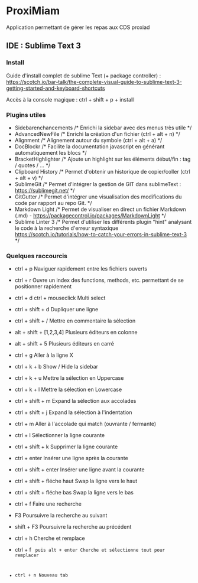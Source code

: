 # ProxiMiam
Application permettant de gérer les repas aux CDS proxiad


## IDE : Sublime Text 3

### Install

Guide d'install complet de sublime Text (+ package controller) : 
https://scotch.io/bar-talk/the-complete-visual-guide-to-sublime-text-3-getting-started-and-keyboard-shortcuts

Accès à la console magique : ctrl + shift + p + install

### Plugins utiles

 * Sidebarenchancements		/* Enrichi la sidebar avec des menus très utile */
 * AdvancedNewFile				/* Enrichi la création d'un fichier (ctrl + alt + n) */
 * Alignment  					/* Alignement autour du symbole (ctrl + alt + a) */
 * DocBlockr 					/* Facilite la documentation javascript en générant automatiquement les blocs */
 * BracketHighlighter			/* Ajoute un highlight sur les éléments début/fin : tag / quotes / ... */
 * Clipboard History			/* Permet d'obtenir un historique de copier/coller (ctrl + alt + v) */
 * SublimeGit					/* Permet d'intégrer la gestion de GIT dans sublimeText : https://sublimegit.net/ */
 * GitGutter					/* Permet d'intégrer une visualisation des modifications du code par rapport au repo Git. */
 * Markdown Light				/* Permet de visualiser en direct un fichier Markdown (.md) - https://packagecontrol.io/packages/MarkdownLight */
 * Sublime Linter 3			/* Permet d'utiliser les différents plugin "hint" analysant le code à la recherche d'erreur syntaxique https://scotch.io/tutorials/how-to-catch-your-errors-in-sublime-text-3 */

### Quelques raccourcis

 * ctrl + p 									Naviguer rapidement entre les fichiers ouverts 
 * ctrl + r 									Ouvre un index des functions, methods, etc. permettant de se positionner rapidement
 * ctrl + d 			ctrl + mouseclick		Multi select
 * ctrl + shift + d 							Dupliquer une ligne
 * ctrl + shift + /							Mettre en commentaire la sélection
 * alt + shift + [1,2,3,4] 					Plusieurs éditeurs en colonne
 * alt + shift + 5 							Plusieurs éditeurs en carré
 * ctrl + g 									Aller à la ligne X
 * ctrl + k + b 								Show / Hide la sidebar
 * ctrl + k + u 								Mettre la sélection en Uppercase
 * ctrl + k + l 								Mettre la sélection en Lowercase

 * ctrl + shift + m 							Expand la sélection aux accolades
 * ctrl + shift + j 							Expand la sélection à l'indentation
 * ctrl + m 									Aller à l'accolade qui match (ouvrante / fermante)

 * ctrl + l 									Sélectionner la ligne courante
 * ctrl + shift + k							Supprimer la ligne courante
 * ctrl + enter 								Insérer une ligne après la courante
 * ctrl + shift + enter 						Insérer une ligne avant la courante
 * ctrl + shift + fléche haut					Swap la ligne vers le haut
 * ctrl + shift + fléche bas					Swap la ligne vers le bas

 * ctrl + f 									Faire une recherche
 * F3											Poursuivre la recherche au suivant
 * shift + F3									Poursuivre la recherche au précédent
 * ctrl + h 									Cherche et remplace
 * ctrl + f  <code> puis alt + enter 			Cherche et sélectionne tout pour remplacer

 * ctrl + n 									Nouveau tab




